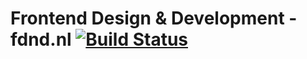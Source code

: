 # Frontend Design & Development - fdnd.nl [![Build Status](https://travis-ci.org/adfrontend/fdnd.nl.svg?branch=source)](https://travis-ci.org/adfrontend/fdnd.nl)


